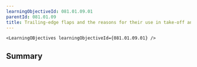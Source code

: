 ```yaml
---
learningObjectiveId: 081.01.09.01
parentId: 081.01.09
title: Trailing-edge flaps and the reasons for their use in take-off and landing
---
```


```tsx eval
<LearningOBjectives learningObjectiveId={081.01.09.01} />
```

## Summary
